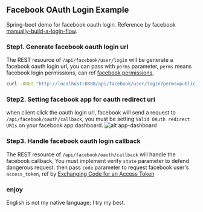 ## Facebook OAuth Login Example
Spring-boot demo for facebook oauth login.
Reference by facebook [manually-build-a-login-flow](https://developers.facebook.com/docs/facebook-login/manually-build-a-login-flow).

### Step1. Generate facebook oauth login url
The REST resource of `/api/facebook/user/login` will be generate a facebook oauth login url,
you can pass with `perms` parameter, `perms` means facebook login permissions, can ref [facebook permissions](https://developers.facebook.com/docs/facebook-login/permissions/),

```bash
curl -XGET "http://localhost:8888/api/facebook/user/login?perms=public_profile,email,friends"
```

### Step2. Setting facebook app for oauth redirect uri
when client click the oauth login url, facebook will send a request to `/api/facebook/oauth/callback`,
you must be setting `Valid OAuth redirect URIs` on your facebook app dashboard.
![alt app-dashboard](src/resources/static/facebook-app-dashboard.png "facebook-app-dashboard")

### Step3. Handle facebook oauth login callback
The REST resource of `/api/facebook/oauth/callback` will handle the facebook callback,
You must implement verify `state` parameter to defend dangerous request.
then pass `code` parameter to request facebook user's `access_token`, ref by [Exchanging Code for an Access Token
](https://developers.facebook.com/docs/facebook-login/manually-build-a-login-flow)

### enjoy
English is not my native language; I try my best.


